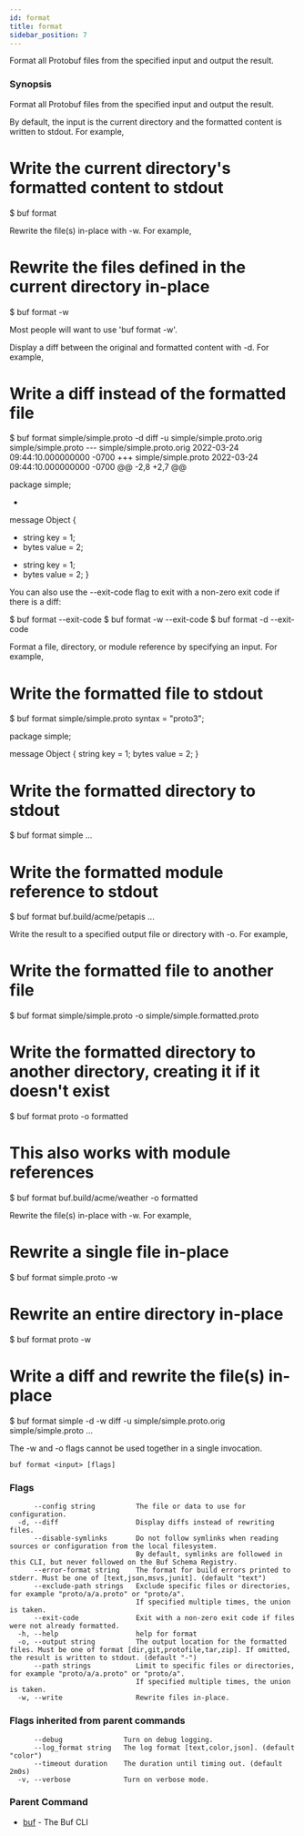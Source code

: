 ```yaml
---
id: format
title: format
sidebar_position: 7
---
```

Format all Protobuf files from the specified input and output the result.

### Synopsis

Format all Protobuf files from the specified input and output the result.

By default, the input is the current directory and the formatted content is written to stdout. For example,

# Write the current directory&#39;s formatted content to stdout
$ buf format

Rewrite the file(s) in-place with -w. For example,

# Rewrite the files defined in the current directory in-place
$ buf format -w

Most people will want to use &#39;buf format -w&#39;.

Display a diff between the original and formatted content with -d. For example,

# Write a diff instead of the formatted file
$ buf format simple/simple.proto -d
diff -u simple/simple.proto.orig simple/simple.proto
--- simple/simple.proto.orig	2022-03-24 09:44:10.000000000 -0700
+++ simple/simple.proto	2022-03-24 09:44:10.000000000 -0700
@@ -2,8 +2,7 @@

 package simple;

-
 message Object {
-    string key = 1;
-   bytes value = 2;
+  string key = 1;
+  bytes value = 2;
 }

You can also use the --exit-code flag to exit with a non-zero exit code if there is a diff:

$ buf format --exit-code
$ buf format -w --exit-code
$ buf format -d --exit-code

Format a file, directory, or module reference by specifying an input. For example,

# Write the formatted file to stdout
$ buf format simple/simple.proto
syntax = &#34;proto3&#34;;

package simple;

message Object {
  string key = 1;
  bytes value = 2;
}

# Write the formatted directory to stdout
$ buf format simple
...

# Write the formatted module reference to stdout
$ buf format buf.build/acme/petapis
...

Write the result to a specified output file or directory with -o. For example,

# Write the formatted file to another file
$ buf format simple/simple.proto -o simple/simple.formatted.proto

# Write the formatted directory to another directory, creating it if it doesn&#39;t exist
$ buf format proto -o formatted

# This also works with module references
$ buf format buf.build/acme/weather -o formatted

Rewrite the file(s) in-place with -w. For example,

# Rewrite a single file in-place
$ buf format simple.proto -w

# Rewrite an entire directory in-place
$ buf format proto -w

# Write a diff and rewrite the file(s) in-place
$ buf format simple -d -w
diff -u simple/simple.proto.orig simple/simple.proto
...

The -w and -o flags cannot be used together in a single invocation. 

```
buf format <input> [flags]
```

### Flags

```
      --config string          The file or data to use for configuration.
  -d, --diff                   Display diffs instead of rewriting files.
      --disable-symlinks       Do not follow symlinks when reading sources or configuration from the local filesystem.
                               By default, symlinks are followed in this CLI, but never followed on the Buf Schema Registry.
      --error-format string    The format for build errors printed to stderr. Must be one of [text,json,msvs,junit]. (default "text")
      --exclude-path strings   Exclude specific files or directories, for example "proto/a/a.proto" or "proto/a".
                               If specified multiple times, the union is taken.
      --exit-code              Exit with a non-zero exit code if files were not already formatted.
  -h, --help                   help for format
  -o, --output string          The output location for the formatted files. Must be one of format [dir,git,protofile,tar,zip]. If omitted, the result is written to stdout. (default "-")
      --path strings           Limit to specific files or directories, for example "proto/a/a.proto" or "proto/a".
                               If specified multiple times, the union is taken.
  -w, --write                  Rewrite files in-place.
```

### Flags inherited from parent commands

```
      --debug               Turn on debug logging.
      --log_format string   The log format [text,color,json]. (default "color")
      --timeout duration    The duration until timing out. (default 2m0s)
  -v, --verbose             Turn on verbose mode.
```

### Parent Command

* [buf](index)	 - The Buf CLI
